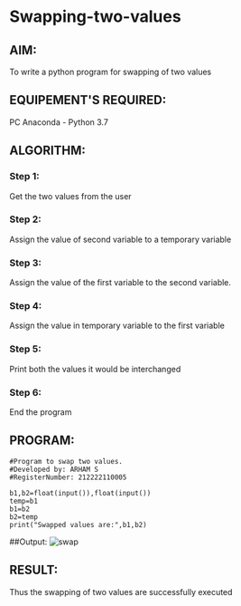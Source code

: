 # Swapping-two-values
## AIM:
To write a python program for swapping of two values
## EQUIPEMENT'S REQUIRED: 
PC
Anaconda - Python 3.7
## ALGORITHM: 
### Step 1:
Get the two values from the user
### Step 2: 
Assign the value of second variable to a temporary variable 
### Step 3: 
Assign the value of the first variable to the second variable.
### Step 4:  
Assign the value in temporary variable to the first variable
### Step 5: 
Print both the values it would be interchanged
### Step 6: 
End the program
## PROGRAM:
```
#Program to swap two values.
#Developed by: ARHAM S
#RegisterNumber: 212222110005

b1,b2=float(input()),float(input())
temp=b1
b1=b2
b2=temp
print("Swapped values are:",b1,b2)
```

##Output:
![swap](https://user-images.githubusercontent.com/127313881/230111926-22694a6a-6046-4518-8255-035ff9abb9e3.png)


## RESULT:
Thus the swapping of two values are successfully executed



